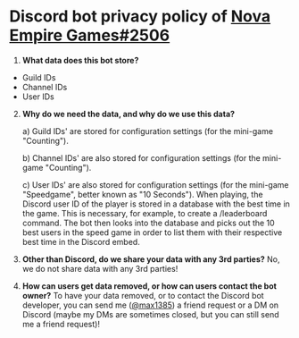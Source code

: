 # Discord bot privacy policy of [Nova Empire Games#2506](https://discord.com/users/934913991967399946)

1) **What data does this bot store?**

- Guild IDs
- Channel IDs
- User IDs

2) **Why do we need the data, and why do we use this data?**

    a) Guild IDs' are stored for configuration settings (for the mini-game "Counting").

    b) Channel IDs' are also stored for configuration settings (for the mini-game "Counting").
    
    c) User IDs' are also stored for configuration settings (for the mini-game "Speedgame", better known as "10 Seconds"). When playing, the Discord user ID of the player is stored in a database with the best time in the game. This is necessary, for example, to create a /leaderboard command. The bot then looks into the database and picks out the 10 best users in the speed game in order to list them with their respective best time in the Discord embed.

3) **Other than Discord, do we share your data with any 3rd parties?**
No, we do not share data with any 3rd parties!

4) **How can users get data removed, or how can users contact the bot owner?**
To have your data removed, or to contact the Discord bot developer, you can send me ([@max1385](https://discord.com/users/770636457043034112)) a friend request or a DM on Discord (maybe my DMs are sometimes closed, but you can still send me a friend request)!
